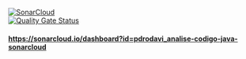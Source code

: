 [![SonarCloud](https://sonarcloud.io/images/project_badges/sonarcloud-white.svg)](https://sonarcloud.io/dashboard?id=pdrodavi_analise-codigo-java-sonarcloud)  
[![Quality Gate Status](https://sonarcloud.io/api/project_badges/measure?project=pdrodavi_analise-codigo-java-sonarcloud&metric=alert_status)](https://sonarcloud.io/dashboard?id=pdrodavi_analise-codigo-java-sonarcloud)

#### <https://sonarcloud.io/dashboard?id=pdrodavi_analise-codigo-java-sonarcloud>
